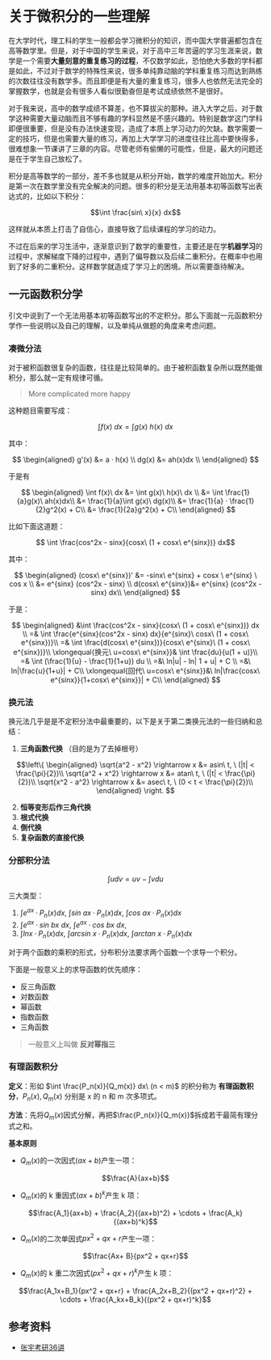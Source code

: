 # 关于微积分的一些理解

[annotation]: <id> (0b1b38fd-37a0-4aff-a72c-3c6e230ca909)
[annotation]: <status> (protect)
[annotation]: <create_time> (2019-04-21 22:23:36)
[annotation]: <category> (数学理论)
[annotation]: <tags> (微积分)


在大学时代，理工科的学生一般都会学习微积分的知识，而中国大学普遍都包含在高等数学里。但是，对于中国的学生来说，对于高中三年苦逼的学习生涯来说，数学是一个需要**大量刻意的重复练习的过程**，不仅数学如此，恐怕绝大多数的学科都是如此，不过对于数学的特殊性来说，很多单纯靠动脑的学科重复练习而达到熟练的次数往往没有数学多。而且即便是有大量的重复练习，很多人也依然无法完全的掌握数学，也就是会有很多人看似很勤奋但是考试成绩依然不是很好。

对于我来说，高中的数学成绩不算差，也不算拔尖的那种。进入大学之后，对于数学这种需要大量动脑而且不够有趣的学科显然是不感兴趣的。特别是数学这门学科即便很重要，但是没有办法快速变现，造成了本质上学习动力的欠缺。数学需要一定的技巧，但是也需要大量的练习，再加上大学学习的进度往往比高中要快得多，很难想象一节课讲了三章的内容。尽管老师有偷懒的可能性，但是，最大的问题还是在于学生自己放松了。

积分是高等数学的一部分，差不多也就是从积分开始，数学的难度开始加大。积分是第一次在数学里没有完全解决的问题。很多的积分是无法用基本初等函数写出表达式的，比如以下积分：

$$\int \frac{sin\ x}{x} dx$$

这样就从本质上打击了自信心，直接导致了后续课程的学习的动力。

不过在后来的学习生活中，逐渐意识到了数学的重要性，主要还是在学**机器学习**的过程中，求解梯度下降的过程中，遇到了偏导数以及后续二重积分。在概率中也用到了好多的二重积分。这样数学就造成了学习上的困境。所以需要亟待解决。

## 一元函数积分学

引文中说到了一个无法用基本初等函数写出的不定积分。那么下面就一元函数积分学作一些说明以及自己的理解，以及单纯从做题的角度来考虑问题。

### **凑微分法**

对于被积函数很复杂的函数，往往是比较简单的。由于被积函数复杂所以既然能做积分，那么就一定有规律可循。

> More complicated more happy

这种题目需要写成：

$$\int f(x)\ dx = \int g(x)\ h(x)\ dx$$

其中：

$$
\begin{aligned}
 g'(x) &= a · h(x) \\
 dg(x) &= ah(x)dx \\
\end{aligned}
$$

于是有

$$
\begin{aligned}
\int f(x)\ dx
&= \int g(x)\ h(x)\ dx \\
&= \int \frac{1}{a}g(x)\ ah(x)dx\\
&= \frac{1}{a}\int g(x)\ dg(x)\\
&= \frac{1}{a} · \frac{1}{2}g^2(x) + C\\
&= \frac{1}{2a}g^2(x) + C\\
\end{aligned}
$$

比如下面这道题：

$$ \int \frac{cos^2x - sinx}{cosx\ (1 + cosx\ e^{sinx})} dx$$

其中：

$$
\begin{aligned}
(cosx\ e^{sinx})'
&= -sinx\  e^{sinx} + cosx \ e^{sinx} \ cos x \\
&=  e^{sinx} (cos^2x - sinx) \\
d(cosx\ e^{sinx})&=  e^{sinx} (cos^2x - sinx) dx\\
\end{aligned}
$$

于是：

$$
\begin{aligned}
&\int \frac{cos^2x - sinx}{cosx\ (1 + cosx\ e^{sinx})} dx \\
=& \int \frac{e^{sinx}(cos^2x - sinx) dx}{e^{sinx}\ cosx\ (1 + cosx\ e^{sinx})}\\
=& \int \frac{d(cosx\ e^{sinx})}{cosx\ e^{sinx}\ (1 + cosx\ e^{sinx})}\\
\xlongequal{换元\ u=cosx\ e^{sinx}}& \int \frac{du}{u(1 + u)}\\
=& \int (\frac{1}{u} - \frac{1}{1+u}) du \\
=&\ ln|u| - ln| 1 + u| + C \\
=&\ ln|\frac{u}{1+u}| + C\\
\xlongequal{回代\ u=cosx\ e^{sinx}}&\ ln|\frac{cosx\ e^{sinx}}{1+cosx\ e^{sinx}}| + C\\
\end{aligned}
$$

### **换元法**

换元法几乎是是不定积分法中最重要的，以下是关于第二类换元法的一些归纳和总结：

1. **三角函数代换** （目的是为了去掉根号）

$$\left\{
\begin{aligned}
\sqrt{a^2 - x^2}  \rightarrow x &= asin\ t, \ (|t| < \frac{\pi}{2})\\
\sqrt{a^2 + x^2}  \rightarrow x &= atan\ t, \ (|t| < \frac{\pi}{2})\\
\sqrt{x^2 - a^2}  \rightarrow x &= asec\ t, \ (0 < t < \frac{\pi}{2})\\
\end{aligned}
\right.
$$

2. **恒等变形后作三角代换**
3. **根式代换**
4. **倒代换**
5. **复杂函数的直接代换**

### 分部积分法

$$\int u dv = uv - \int v du$$

三大类型：

1. $\int e^{ax}·P_n(x)dx,\ \int sin\ ax·P_n(x)dx,\ \int cos\ ax·P_n(x)dx$
2. $\int e^{ax}·sin\ bx\ dx,\ \int e^{ax}·cos\ bx\ dx,$
3. $\int lnx·P_n(x)dx,\ \int arcsin\ x·P_n(x)dx,\ \int arctan\ x·P_n(x)dx$

对于两个函数的乘积的形式，分布积分法要求两个函数一个求导一个积分。

下面是一般意义上的求导函数的优先顺序：

- 反三角函数
- 对数函数
- 幂函数
- 指数函数
- 三角函数

> 一般意义上叫做 **反对幂指三**

### 有理函数积分

**定义**：形如 $\int \frac{P_n(x)}{Q_m(x)} dx\ (n < m)$ 的积分称为 **有理函数积分**，$P_n(x), Q_m(x)$ 分别是 x 的 n 和 m 次多项式。

**方法**：先将$Q_m(x)$因式分解，再把$\frac{P_n(x)}{Q_m(x)}$拆成若干最简有理分式之和。

**基本原则**

- $Q_m(x)$的一次因式$(ax+b)$产生一项：

$$\frac{A}{ax+b}$$

- $Q_m(x)$的 k 重因式$(ax+b)^k$产生 k 项：

$$\frac{A_1}{ax+b} + \frac{A_2}{(ax+b)^2} + \cdots + \frac{A_k}{(ax+b)^k}$$


- $Q_m(x)$的二次单因式$px^2 + qx+r$产生一项：

$$\frac{Ax+ B}{px^2 + qx+r}$$

- $Q_m(x)$的 k 重二次因式$(px^2 + qx+r)^k$产生 k 项：

$$\frac{A_1x+B_1}{px^2 + qx+r} + \frac{A_2x+B_2}{(px^2 + qx+r)^2} + \cdots + \frac{A_kx+B_k}{(px^2 + qx+r)^k}$$

## 参考资料

- [张宇考研36讲](https://book.douban.com/subject/26552265)